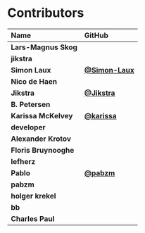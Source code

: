 # Contributors

| Name                  | GitHub                                           |
| :-------------------- | :----------------------------------------------- |
| **Lars-Magnus Skog**  |                                                  |
| **jikstra**           |                                                  |
| **Simon Laux**        | [**@Simon-Laux**](https://github.com/Simon-Laux) |
| **Nico de Haen**      |                                                  |
| **Jikstra**           | [**@Jikstra**](https://github.com/Jikstra)       |
| **B. Petersen**       |                                                  |
| **Karissa McKelvey**  | [**@karissa**](https://github.com/karissa)       |
| **developer**         |                                                  |
| **Alexander Krotov**  |                                                  |
| **Floris Bruynooghe** |                                                  |
| **lefherz**           |                                                  |
| **Pablo**             | [**@pabzm**](https://github.com/pabzm)           |
| **pabzm**             |                                                  |
| **holger krekel**     |                                                  |
| **bb**                |                                                  |
| **Charles Paul**      |                                                  |
